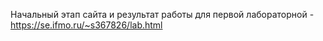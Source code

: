 Начальный этап сайта и результат работы для первой лабораторной - https://se.ifmo.ru/~s367826/lab.html
